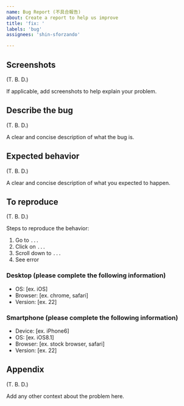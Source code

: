 ```yaml
---
name: Bug Report (不具合報告)
about: Create a report to help us improve
title: 'fix: '
labels: 'bug'
assignees: 'shin-sforzando'

---
```


## Screenshots

(T. B. D.)

If applicable, add screenshots to help explain your problem.

## Describe the bug

(T. B. D.)

A clear and concise description of what the bug is.

## Expected behavior

(T. B. D.)

A clear and concise description of what you expected to happen.

## To reproduce

(T. B. D.)

Steps to reproduce the behavior:

1. Go to `...`
1. Click on `...`
1. Scroll down to `...`
1. See error

### Desktop (please complete the following information)

- OS: [ex. iOS]
- Browser: [ex. chrome, safari]
- Version: [ex. 22]

### Smartphone (please complete the following information)

- Device: [ex. iPhone6]
- OS: [ex. iOS8.1]
- Browser: [ex. stock browser, safari]
- Version: [ex. 22]

## Appendix

(T. B. D.)

Add any other context about the problem here.
